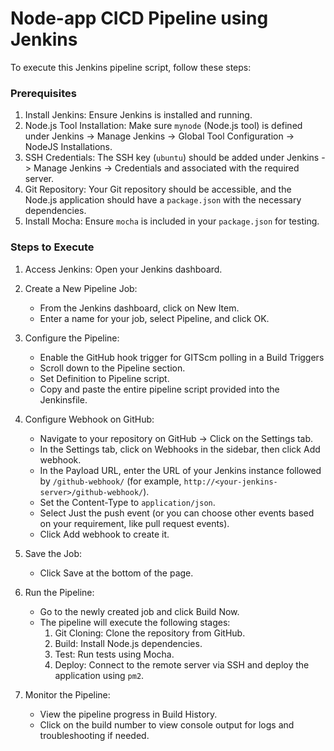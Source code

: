 # Node-app CICD Pipeline using Jenkins
To execute this Jenkins pipeline script, follow these steps:

### Prerequisites
1. Install Jenkins: Ensure Jenkins is installed and running.
2. Node.js Tool Installation: Make sure `mynode` (Node.js tool) is defined under Jenkins -> Manage Jenkins -> Global Tool Configuration -> NodeJS Installations.
3. SSH Credentials: The SSH key (`ubuntu`) should be added under Jenkins -> Manage Jenkins -> Credentials and associated with the required server.
4. Git Repository: Your Git repository should be accessible, and the Node.js application should have a `package.json` with the necessary dependencies.
5. Install Mocha: Ensure `mocha` is included in your `package.json` for testing.

### Steps to Execute
1. Access Jenkins: Open your Jenkins dashboard.

2. Create a New Pipeline Job:
   - From the Jenkins dashboard, click on New Item.
   - Enter a name for your job, select Pipeline, and click OK.

3. Configure the Pipeline:
   - Enable the GitHub hook trigger for GITScm polling in a Build Triggers
   - Scroll down to the Pipeline section.
   - Set Definition to Pipeline script.
   - Copy and paste the entire pipeline script provided into the Jenkinsfile.

4. Configure Webhook on GitHub:
   - Navigate to your repository on GitHub → Click on the Settings tab.
   - In the Settings tab, click on Webhooks in the sidebar, then click Add webhook.
   - In the Payload URL, enter the URL of your Jenkins instance followed by `/github-webhook/` (for example, `http://<your-jenkins-server>/github-webhook/`).
   - Set the Content-Type to `application/json`.
   - Select Just the push event (or you can choose other events based on your requirement, like pull request events).
   - Click Add webhook to create it.
     
6. Save the Job:
   - Click Save at the bottom of the page.

7. Run the Pipeline:
   - Go to the newly created job and click Build Now.
   - The pipeline will execute the following stages:
     1. Git Cloning: Clone the repository from GitHub.
     2. Build: Install Node.js dependencies.
     3. Test: Run tests using Mocha.
     4. Deploy: Connect to the remote server via SSH and deploy the application using `pm2`.

8. Monitor the Pipeline:
   - View the pipeline progress in Build History.
   - Click on the build number to view console output for logs and troubleshooting if needed.
